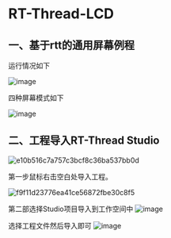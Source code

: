 # RT-Thread-LCD

## 一、基于rtt的通用屏幕例程

运行情况如下

![image](https://user-images.githubusercontent.com/78582677/207585397-286a5e3d-dc2b-48b7-bcb8-5f3c3de42526.png)

四种屏幕模式如下


![image](https://user-images.githubusercontent.com/78582677/207585428-dda3f621-2662-49fa-99f5-c4ba902457e8.png)

## 二、工程导入RT-Thread Studio

![e10b516c7a757c3bcf8c36ba537bb0d](https://user-images.githubusercontent.com/78582677/211825901-d208090a-fc49-4ef8-ba51-d92b071b171d.png)

第一步鼠标右击空白处导入工程。

![f9f11d23776ea41ce56872fbe30c8f5](https://user-images.githubusercontent.com/78582677/211826072-e5746c7d-d9bd-4a81-96dc-dd5d43df5831.png)

第二部选择Studio项目导入到工作空间中
![image](https://user-images.githubusercontent.com/78582677/211826184-fee84d8f-468b-43fc-8f1b-d54e75e6087f.png)

选择工程文件然后导入即可
![image](https://user-images.githubusercontent.com/78582677/211826232-91ac39f8-7cef-499e-b334-8c25354141dd.png)
